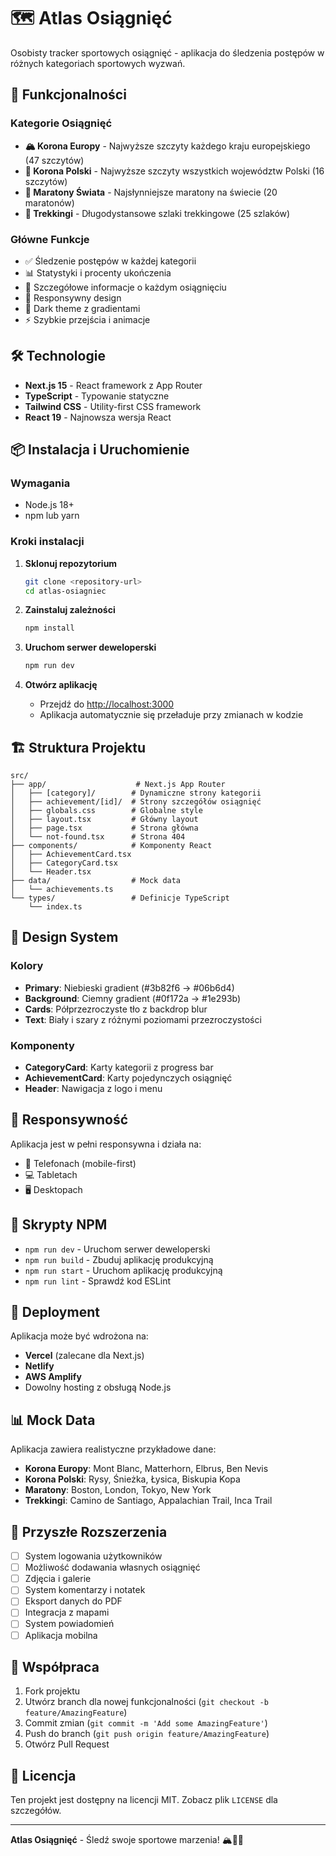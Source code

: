 # 🗺️ Atlas Osiągnięć

Osobisty tracker sportowych osiągnięć - aplikacja do śledzenia postępów w różnych kategoriach sportowych wyzwań.

## 🚀 Funkcjonalności

### Kategorie Osiągnięć
- **🏔️ Korona Europy** - Najwyższe szczyty każdego kraju europejskiego (47 szczytów)
- **🗻 Korona Polski** - Najwyższe szczyty wszystkich województw Polski (16 szczytów)
- **🏃 Maratony Świata** - Najsłynniejsze maratony na świecie (20 maratonów)
- **🥾 Trekkingi** - Długodystansowe szlaki trekkingowe (25 szlaków)

### Główne Funkcje
- ✅ Śledzenie postępów w każdej kategorii
- 📊 Statystyki i procenty ukończenia
- 🎯 Szczegółowe informacje o każdym osiągnięciu
- 📱 Responsywny design
- 🌙 Dark theme z gradientami
- ⚡ Szybkie przejścia i animacje

## 🛠️ Technologie

- **Next.js 15** - React framework z App Router
- **TypeScript** - Typowanie statyczne
- **Tailwind CSS** - Utility-first CSS framework
- **React 19** - Najnowsza wersja React

## 📦 Instalacja i Uruchomienie

### Wymagania
- Node.js 18+ 
- npm lub yarn

### Kroki instalacji

1. **Sklonuj repozytorium**
   ```bash
   git clone <repository-url>
   cd atlas-osiagniec
   ```

2. **Zainstaluj zależności**
   ```bash
   npm install
   ```

3. **Uruchom serwer deweloperski**
   ```bash
   npm run dev
   ```

4. **Otwórz aplikację**
   - Przejdź do [http://localhost:3000](http://localhost:3000)
   - Aplikacja automatycznie się przeładuje przy zmianach w kodzie

## 🏗️ Struktura Projektu

```
src/
├── app/                    # Next.js App Router
│   ├── [category]/        # Dynamiczne strony kategorii
│   ├── achievement/[id]/  # Strony szczegółów osiągnięć
│   ├── globals.css        # Globalne style
│   ├── layout.tsx         # Główny layout
│   ├── page.tsx           # Strona główna
│   └── not-found.tsx      # Strona 404
├── components/            # Komponenty React
│   ├── AchievementCard.tsx
│   ├── CategoryCard.tsx
│   └── Header.tsx
├── data/                  # Mock data
│   └── achievements.ts
└── types/                 # Definicje TypeScript
    └── index.ts
```

## 🎨 Design System

### Kolory
- **Primary**: Niebieski gradient (#3b82f6 → #06b6d4)
- **Background**: Ciemny gradient (#0f172a → #1e293b)
- **Cards**: Półprzezroczyste tło z backdrop blur
- **Text**: Biały i szary z różnymi poziomami przezroczystości

### Komponenty
- **CategoryCard**: Karty kategorii z progress bar
- **AchievementCard**: Karty pojedynczych osiągnięć
- **Header**: Nawigacja z logo i menu

## 📱 Responsywność

Aplikacja jest w pełni responsywna i działa na:
- 📱 Telefonach (mobile-first)
- 💻 Tabletach
- 🖥️ Desktopach

## 🔧 Skrypty NPM

- `npm run dev` - Uruchom serwer deweloperski
- `npm run build` - Zbuduj aplikację produkcyjną
- `npm run start` - Uruchom aplikację produkcyjną
- `npm run lint` - Sprawdź kod ESLint

## 🚀 Deployment

Aplikacja może być wdrożona na:
- **Vercel** (zalecane dla Next.js)
- **Netlify**
- **AWS Amplify**
- Dowolny hosting z obsługą Node.js

## 📊 Mock Data

Aplikacja zawiera realistyczne przykładowe dane:
- **Korona Europy**: Mont Blanc, Matterhorn, Elbrus, Ben Nevis
- **Korona Polski**: Rysy, Śnieżka, Łysica, Biskupia Kopa
- **Maratony**: Boston, London, Tokyo, New York
- **Trekkingi**: Camino de Santiago, Appalachian Trail, Inca Trail

## 🎯 Przyszłe Rozszerzenia

- [ ] System logowania użytkowników
- [ ] Możliwość dodawania własnych osiągnięć
- [ ] Zdjęcia i galerie
- [ ] System komentarzy i notatek
- [ ] Eksport danych do PDF
- [ ] Integracja z mapami
- [ ] System powiadomień
- [ ] Aplikacja mobilna

## 🤝 Współpraca

1. Fork projektu
2. Utwórz branch dla nowej funkcjonalności (`git checkout -b feature/AmazingFeature`)
3. Commit zmian (`git commit -m 'Add some AmazingFeature'`)
4. Push do branch (`git push origin feature/AmazingFeature`)
5. Otwórz Pull Request

## 📄 Licencja

Ten projekt jest dostępny na licencji MIT. Zobacz plik `LICENSE` dla szczegółów.

---

**Atlas Osiągnięć** - Śledź swoje sportowe marzenia! 🏔️🏃🥾
